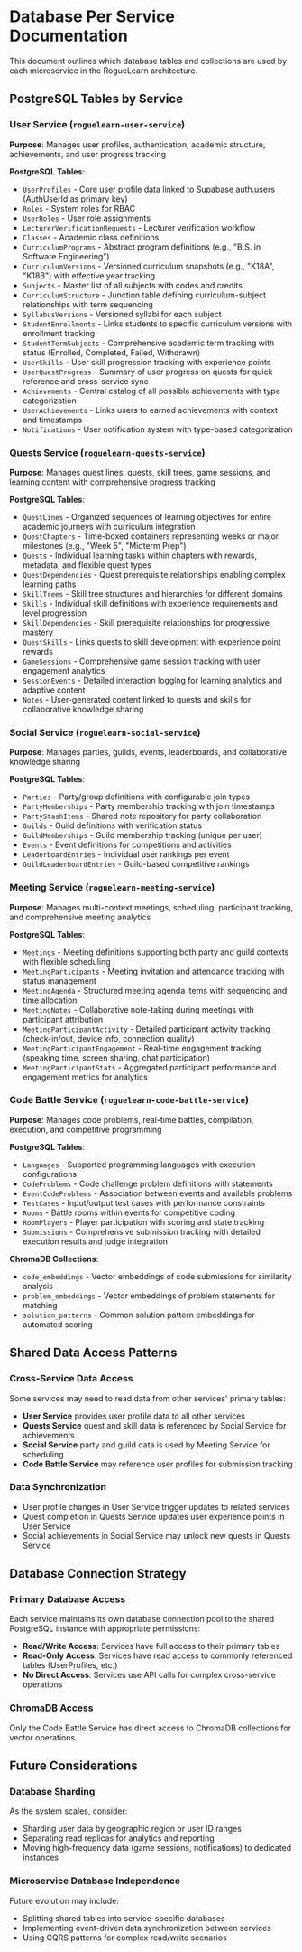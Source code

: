 # **Database Per Service Documentation**

This document outlines which database tables and collections are used by each microservice in the RogueLearn architecture.

## **PostgreSQL Tables by Service**

### **User Service** (`roguelearn-user-service`)
**Purpose**: Manages user profiles, authentication, academic structure, achievements, and user progress tracking

**PostgreSQL Tables**:
- `UserProfiles` - Core user profile data linked to Supabase auth.users (AuthUserId as primary key)
- `Roles` - System roles for RBAC
- `UserRoles` - User role assignments
- `LecturerVerificationRequests` - Lecturer verification workflow
- `Classes` - Academic class definitions
- `CurriculumPrograms` - Abstract program definitions (e.g., "B.S. in Software Engineering")
- `CurriculumVersions` - Versioned curriculum snapshots (e.g., "K18A", "K18B") with effective year tracking
- `Subjects` - Master list of all subjects with codes and credits
- `CurriculumStructure` - Junction table defining curriculum-subject relationships with term sequencing
- `SyllabusVersions` - Versioned syllabi for each subject
- `StudentEnrollments` - Links students to specific curriculum versions with enrollment tracking
- `StudentTermSubjects` - Comprehensive academic term tracking with status (Enrolled, Completed, Failed, Withdrawn)
- `UserSkills` - User skill progression tracking with experience points
- `UserQuestProgress` - Summary of user progress on quests for quick reference and cross-service sync
- `Achievements` - Central catalog of all possible achievements with type categorization
- `UserAchievements` - Links users to earned achievements with context and timestamps
- `Notifications` - User notification system with type-based categorization

### **Quests Service** (`roguelearn-quests-service`)
**Purpose**: Manages quest lines, quests, skill trees, game sessions, and learning content with comprehensive progress tracking

**PostgreSQL Tables**:
- `QuestLines` - Organized sequences of learning objectives for entire academic journeys with curriculum integration
- `QuestChapters` - Time-boxed containers representing weeks or major milestones (e.g., "Week 5", "Midterm Prep")
- `Quests` - Individual learning tasks within chapters with rewards, metadata, and flexible quest types
- `QuestDependencies` - Quest prerequisite relationships enabling complex learning paths
- `SkillTrees` - Skill tree structures and hierarchies for different domains
- `Skills` - Individual skill definitions with experience requirements and level progression
- `SkillDependencies` - Skill prerequisite relationships for progressive mastery
- `QuestSkills` - Links quests to skill development with experience point rewards
- `GameSessions` - Comprehensive game session tracking with user engagement analytics
- `SessionEvents` - Detailed interaction logging for learning analytics and adaptive content
- `Notes` - User-generated content linked to quests and skills for collaborative knowledge sharing

### **Social Service** (`roguelearn-social-service`)
**Purpose**: Manages parties, guilds, events, leaderboards, and collaborative knowledge sharing

**PostgreSQL Tables**:
- `Parties` - Party/group definitions with configurable join types
- `PartyMemberships` - Party membership tracking with join timestamps
- `PartyStashItems` - Shared note repository for party collaboration
- `Guilds` - Guild definitions with verification status
- `GuildMemberships` - Guild membership tracking (unique per user)
- `Events` - Event definitions for competitions and activities
- `LeaderboardEntries` - Individual user rankings per event
- `GuildLeaderboardEntries` - Guild-based competitive rankings

### **Meeting Service** (`roguelearn-meeting-service`)
**Purpose**: Manages multi-context meetings, scheduling, participant tracking, and comprehensive meeting analytics

**PostgreSQL Tables**:
- `Meetings` - Meeting definitions supporting both party and guild contexts with flexible scheduling
- `MeetingParticipants` - Meeting invitation and attendance tracking with status management
- `MeetingAgenda` - Structured meeting agenda items with sequencing and time allocation
- `MeetingNotes` - Collaborative note-taking during meetings with participant attribution
- `MeetingParticipantActivity` - Detailed participant activity tracking (check-in/out, device info, connection quality)
- `MeetingParticipantEngagement` - Real-time engagement tracking (speaking time, screen sharing, chat participation)
- `MeetingParticipantStats` - Aggregated participant performance and engagement metrics for analytics

### **Code Battle Service** (`roguelearn-code-battle-service`)
**Purpose**: Manages code problems, real-time battles, compilation, execution, and competitive programming

**PostgreSQL Tables**:
- `Languages` - Supported programming languages with execution configurations
- `CodeProblems` - Code challenge problem definitions with statements
- `EventCodeProblems` - Association between events and available problems
- `TestCases` - Input/output test cases with performance constraints
- `Rooms` - Battle rooms within events for competitive coding
- `RoomPlayers` - Player participation with scoring and state tracking
- `Submissions` - Comprehensive submission tracking with detailed execution results and judge integration

**ChromaDB Collections**:
- `code_embeddings` - Vector embeddings of code submissions for similarity analysis
- `problem_embeddings` - Vector embeddings of problem statements for matching
- `solution_patterns` - Common solution pattern embeddings for automated scoring

## **Shared Data Access Patterns**

### **Cross-Service Data Access**
Some services may need to read data from other services' primary tables:

- **User Service** provides user profile data to all other services
- **Quests Service** quest and skill data is referenced by Social Service for achievements
- **Social Service** party and guild data is used by Meeting Service for scheduling
- **Code Battle Service** may reference user profiles for submission tracking

### **Data Synchronization**
- User profile changes in User Service trigger updates to related services
- Quest completion in Quests Service updates user experience points in User Service
- Social achievements in Social Service may unlock new quests in Quests Service

## **Database Connection Strategy**

### **Primary Database Access**
Each service maintains its own database connection pool to the shared PostgreSQL instance with appropriate permissions:

- **Read/Write Access**: Services have full access to their primary tables
- **Read-Only Access**: Services have read access to commonly referenced tables (UserProfiles, etc.)
- **No Direct Access**: Services use API calls for complex cross-service operations

### **ChromaDB Access**
Only the Code Battle Service has direct access to ChromaDB collections for vector operations.

## **Future Considerations**

### **Database Sharding**
As the system scales, consider:
- Sharding user data by geographic region or user ID ranges
- Separating read replicas for analytics and reporting
- Moving high-frequency data (game sessions, notifications) to dedicated instances

### **Microservice Database Independence**
Future evolution may include:
- Splitting shared tables into service-specific databases
- Implementing event-driven data synchronization between services
- Using CQRS patterns for complex read/write scenarios